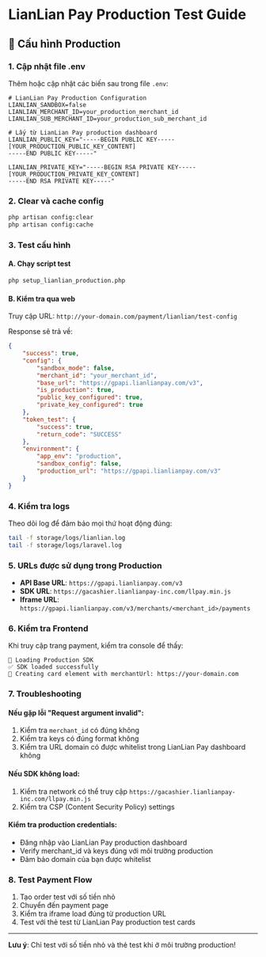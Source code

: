 # LianLian Pay Production Test Guide

## 🚀 Cấu hình Production

### 1. Cập nhật file .env

Thêm hoặc cập nhật các biến sau trong file `.env`:

```env
# LianLian Pay Production Configuration
LIANLIAN_SANDBOX=false
LIANLIAN_MERCHANT_ID=your_production_merchant_id
LIANLIAN_SUB_MERCHANT_ID=your_production_sub_merchant_id

# Lấy từ LianLian Pay production dashboard
LIANLIAN_PUBLIC_KEY="-----BEGIN PUBLIC KEY-----
[YOUR_PRODUCTION_PUBLIC_KEY_CONTENT]
-----END PUBLIC KEY-----"

LIANLIAN_PRIVATE_KEY="-----BEGIN RSA PRIVATE KEY-----
[YOUR_PRODUCTION_PRIVATE_KEY_CONTENT]
-----END RSA PRIVATE KEY-----"
```

### 2. Clear và cache config

```bash
php artisan config:clear
php artisan config:cache
```

### 3. Test cấu hình

#### A. Chạy script test

```bash
php setup_lianlian_production.php
```

#### B. Kiểm tra qua web

Truy cập URL: `http://your-domain.com/payment/lianlian/test-config`

Response sẽ trả về:

```json
{
    "success": true,
    "config": {
        "sandbox_mode": false,
        "merchant_id": "your_merchant_id",
        "base_url": "https://gpapi.lianlianpay.com/v3",
        "is_production": true,
        "public_key_configured": true,
        "private_key_configured": true
    },
    "token_test": {
        "success": true,
        "return_code": "SUCCESS"
    },
    "environment": {
        "app_env": "production",
        "sandbox_config": false,
        "production_url": "https://gpapi.lianlianpay.com/v3"
    }
}
```

### 4. Kiểm tra logs

Theo dõi log để đảm bảo mọi thứ hoạt động đúng:

```bash
tail -f storage/logs/lianlian.log
tail -f storage/logs/laravel.log
```

### 5. URLs được sử dụng trong Production

-   **API Base URL**: `https://gpapi.lianlianpay.com/v3`
-   **SDK URL**: `https://gacashier.lianlianpay-inc.com/llpay.min.js`
-   **Iframe URL**: `https://gpapi.lianlianpay.com/v3/merchants/<merchant_id>/payments`

### 6. Kiểm tra Frontend

Khi truy cập trang payment, kiểm tra console để thấy:

```
🔧 Loading Production SDK
✅ SDK loaded successfully
🔧 Creating card element with merchantUrl: https://your-domain.com
```

### 7. Troubleshooting

#### Nếu gặp lỗi "Request argument invalid":

1. Kiểm tra `merchant_id` có đúng không
2. Kiểm tra keys có đúng format không
3. Kiểm tra URL domain có được whitelist trong LianLian Pay dashboard không

#### Nếu SDK không load:

1. Kiểm tra network có thể truy cập `https://gacashier.lianlianpay-inc.com/llpay.min.js`
2. Kiểm tra CSP (Content Security Policy) settings

#### Kiểm tra production credentials:

-   Đăng nhập vào LianLian Pay production dashboard
-   Verify merchant_id và keys đúng với môi trường production
-   Đảm bảo domain của bạn được whitelist

### 8. Test Payment Flow

1. Tạo order test với số tiền nhỏ
2. Chuyển đến payment page
3. Kiểm tra iframe load đúng từ production URL
4. Test với thẻ test từ LianLian Pay production test cards

---

**Lưu ý**: Chỉ test với số tiền nhỏ và thẻ test khi ở môi trường production!
